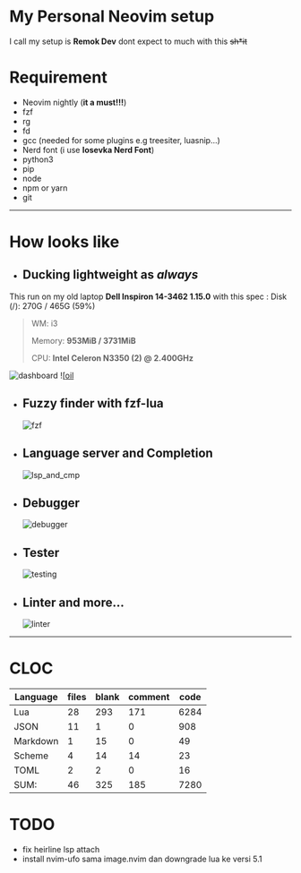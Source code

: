# My Personal Neovim setup

I call my setup is **Remok Dev** dont expect to much with this ~~sh\*it~~

# Requirement

- Neovim nightly (**it a must!!!**)
- fzf
- rg
- fd
- gcc (needed for some plugins e.g treesiter, luasnip...)
- Nerd font (i use **Iosevka Nerd Font**)
- python3
- pip
- node
- npm or yarn
- git

---

# How looks like

- ## **Ducking lightweight as _always_**

This run on my old laptop **Dell Inspiron 14-3462 1.15.0** with this spec :
Disk (/): 270G / 465G (59%)

> WM: i3
>
> Memory: **953MiB / 3731MiB**
>
> CPU: **Intel Celeron N3350 (2) @ 2.400GHz**

![dashboard](https://github.com/lilwigy/nvim/assets/156510600/268867b6-24d1-43ea-8e38-19bc357be0e4)
![[oil](https://github.com/lilwigy/nvim/assets/156510600/e1d54054-eaf7-4a60-87fd-3f9bd093ea57)

- ## Fuzzy finder with fzf-lua
  ![fzf](https://github.com/lilwigy/nvim/assets/156510600/89959324-a41b-4a65-aeff-2ef56ebe62bf)
- ## Language server and Completion
  ![lsp_and_cmp](https://github.com/lilwigy/nvim/assets/156510600/de034837-78d5-471f-b107-e478e1e5b8dc)
- ## Debugger
  ![debugger](https://github.com/lilwigy/nvim/assets/156510600/0f614d62-b777-4645-862a-9ea200fbfdb1)
- ## Tester
  ![testing](https://github.com/lilwigy/nvim/assets/156510600/eccbea75-4c91-4480-9626-5e173a2c774a)
- ## Linter and more...
  ![linter](https://github.com/lilwigy/nvim/assets/156510600/f3a06373-dcdb-4a1d-9e5c-b20853f78285)

---

# CLOC

| Language | files | blank | comment | code |
| -------- | ----- | ----- | ------- | ---- |
| Lua      | 28    | 293   | 171     | 6284 |
| JSON     | 11    | 1     | 0       | 908  |
| Markdown | 1     | 15    | 0       | 49   |
| Scheme   | 4     | 14    | 14      | 23   |
| TOML     | 2     | 2     | 0       | 16   |
| SUM:     | 46    | 325   | 185     | 7280 |

# TODO

- fix heirline lsp attach
- install nvim-ufo sama image.nvim dan downgrade lua ke versi 5.1
